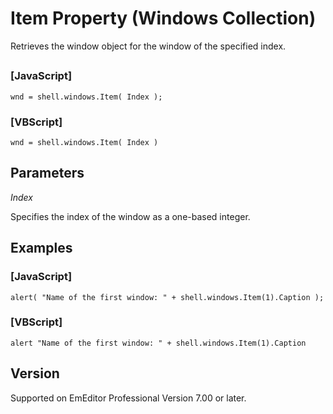 # Item Property (Windows Collection)

Retrieves the window object for the window of the specified index.

## 

### \[JavaScript\]

```
wnd = shell.windows.Item( Index );
```

### \[VBScript\]

```
wnd = shell.windows.Item( Index )
```

## Parameters

_Index_

Specifies the index of the window as a one-based integer.

## Examples

### \[JavaScript\]

```
alert( "Name of the first window: " + shell.windows.Item(1).Caption );
```

### \[VBScript\]

```
alert "Name of the first window: " + shell.windows.Item(1).Caption
```

## Version

Supported on EmEditor Professional Version 7.00 or later.
